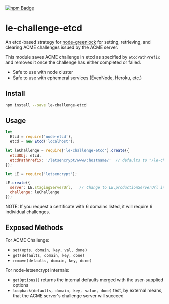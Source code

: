 [![npm Badge](https://nodei.co/npm/le-challenge-etcd.png?downloads=true)](http://npmjs.org/package/le-challenge-etcd)

# le-challenge-etcd

An etcd-based strategy for [node-greenlock](https://git.daplie.com/Daplie/node-greenlock) for setting, retrieving, and clearing ACME challenges issued by the ACME server.

This module saves ACME challenge in etcd as specified by `etcdPathPrefix`
and removes it once the challenge has either completed or failed.

* Safe to use with node cluster
* Safe to use with ephemeral services (EvenNode, Heroku, etc.)

Install
-------

```bash
npm install --save le-challenge-etcd
```

Usage
-----

```javascript
let 
  Etcd = require('node-etcd'),
  etcd = new Etcd('localhost');

let leChallenge = require('le-challenge-etcd').create({
  etcdObj: etcd,
  etcdPathPrefix: '/letsencrypt/www/:hostname/'  // defaults to "/le-challenge-etcd/"
});

let LE = require('letsencrypt');

LE.create({
  server: LE.stagingServerUrl,   // Change to LE.productionServerUrl in production
  challenge: leChallenge
});
```

NOTE: If you request a certificate with 6 domains listed, it will require 6 individual challenges.

Exposed Methods
---------------

For ACME Challenge:

* `set(opts, domain, key, val, done)`
* `get(defaults, domain, key, done)`
* `remove(defaults, domain, key, done)`

For node-letsencrypt internals:

* `getOptions()` returns the internal defaults merged with the user-supplied options
* `loopback(defaults, domain, key, value, done)` test, by external means, that the ACME server's challenge server will succeed

